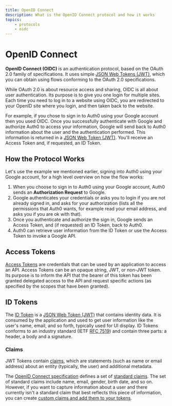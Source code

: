 ```yaml
---
title: OpenID Connect
description: What is the OpenID Connect protocol and how it works
topics:
    - protocols
    - oidc
---
```

# OpenID Connect

**OpenID Connect (OIDC)** is an authentication protocol, based on the OAuth 2.0 family of specifications. It uses simple [JSON Web Tokens (JWT)](/jwt), which you can obtain using flows conforming to the OAuth 2.0 specifications.

While OAuth 2.0 is about resource access and sharing, OIDC is all about user authentication. Its purpose is to give you one login for multiple sites. Each time you need to log in to a website using OIDC, you are redirected to your OpenID site where you login, and then taken back to the website.

For example, if you chose to sign in to Auth0 using your Google account then you used OIDC. Once you successfully authenticate with Google and authorize Auth0 to access your information, Google will send back to Auth0 information about the user and the authentication performed. This information is returned in a [JSON Web Token (JWT)](/jwt). You'll receive an Access Token and, if requested, an ID Token.

## How the Protocol Works

Let's use the example we mentioned earlier, signing into Auth0 using your Google account, for a high level overview on how the flow works:

1. When you choose to sign in to Auth0 using your Google account, Auth0 sends an **Authorization Request** to Google.
1. Google authenticates your credentials or asks you to login if you are not already signed in, and asks for your authorization (lists all the permissions that Auth0 wants, for example read your email address, and asks you if you are ok with that).
1. Once you authenticate and authorize the sign in, Google sends an Access Token, and (if requested) an ID Token, back to Auth0.
1. Auth0 can retrieve user information from the ID Token or use the Access Token to invoke a Google API.

## Access Tokens

[Access Tokens](/tokens/access-token) are credentials that can be used by an application to access an API. Access Tokens can be an opaque string, JWT, or non-JWT token. Its purpose is to inform the API that the bearer of this token has been granted delegated access to the API and request specific actions (as specified by the scopes that have been granted).

## ID Tokens

The [ID Token](/tokens/id_token) is a [JSON Web Token (JWT)](/jwt) that contains identity data. It is consumed by the application and used to get user information like the user's name, email, and so forth, typically used for UI display. ID Tokens conforms to an industry standard (IETF [RFC 7519](https://tools.ietf.org/html/rfc7519)) and contain three parts: a header, a body and a signature.

### Claims

JWT Tokens contain [claims](/jwt#payload), which are statements (such as name or email address) about an entity (typically, the user) and additional metadata.

The [OpenID Connect specification](https://openid.net/specs/openid-connect-core-1_0.html) defines a set of [standard claims](https://openid.net/specs/openid-connect-core-1_0.html#StandardClaims). The set of standard claims include name, email, gender, birth date, and so on. However, if you want to capture information about a user and there currently isn't a standard claim that best reflects this piece of information, you can create [custom claims and add them to your tokens](/tokens/id-token#add-custom-claims).

